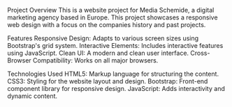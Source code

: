 Project Overview
This is a website project for Media Schemide, a digital marketing agency based in Europe. This project showcases a responsive web design with a focus on the companies history and past projects.

Features
Responsive Design: Adapts to various screen sizes using Bootstrap's grid system.
Interactive Elements: Includes interactive features using JavaScript.
Clean UI: A modern and clean user interface.
Cross-Browser Compatibility: Works on all major browsers.

Technologies Used
HTML5: Markup language for structuring the content.
CSS3: Styling for the website layout and design.
Bootstrap: Front-end component library for responsive design.
JavaScript: Adds interactivity and dynamic content.
